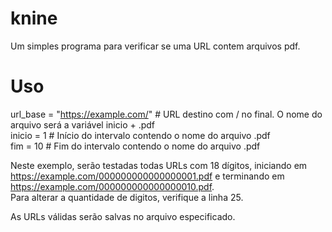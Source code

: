 <h1 class="code-line" data-line-start=1 data-line-end=2 ><a id="knine_1"></a>knine</h1>
<p class="has-line-data" data-line-start="2" data-line-end="3">Um simples programa para verificar se uma URL contem arquivos pdf.</p>
<h1 class="code-line" data-line-start=4 data-line-end=5 ><a id="Uso_4"></a>Uso</h1>
<p class="has-line-data" data-line-start="6" data-line-end="9">url_base = &quot;<a href="https://example.com/">https://example.com/</a>&quot;   # URL destino com / no final. O nome do arquivo será a variável inicio + .pdf<br>
inicio = 1   # Início do intervalo contendo o nome do arquivo .pdf<br>
fim = 10   # Fim do intervalo contendo o nome do arquivo .pdf</p>
<p class="has-line-data" data-line-start="10" data-line-end="12">Neste exemplo, serão testadas todas URLs com 18 dígitos, iniciando em <a href="https://example.com/000000000000000001.pdf">https://example.com/000000000000000001.pdf</a> e terminando em <a href="https://example.com/000000000000000010.pdf">https://example.com/000000000000000010.pdf</a>.<br>
Para alterar a quantidade de digitos, verifique a linha 25.</p>
<p class="has-line-data" data-line-start="13" data-line-end="14">As URLs válidas serão salvas no arquivo especificado.</p>